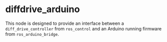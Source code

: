 # diffdrive_arduino


This node is designed to provide an interface between a `diff_drive_controller` from `ros_control` and an Arduino running firmware from `ros_arduino_bridge`.